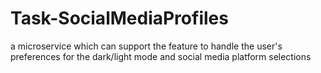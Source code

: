 # Task-SocialMediaProfiles
a microservice which can support the feature to handle the user's preferences for the dark/light mode and social media platform selections
